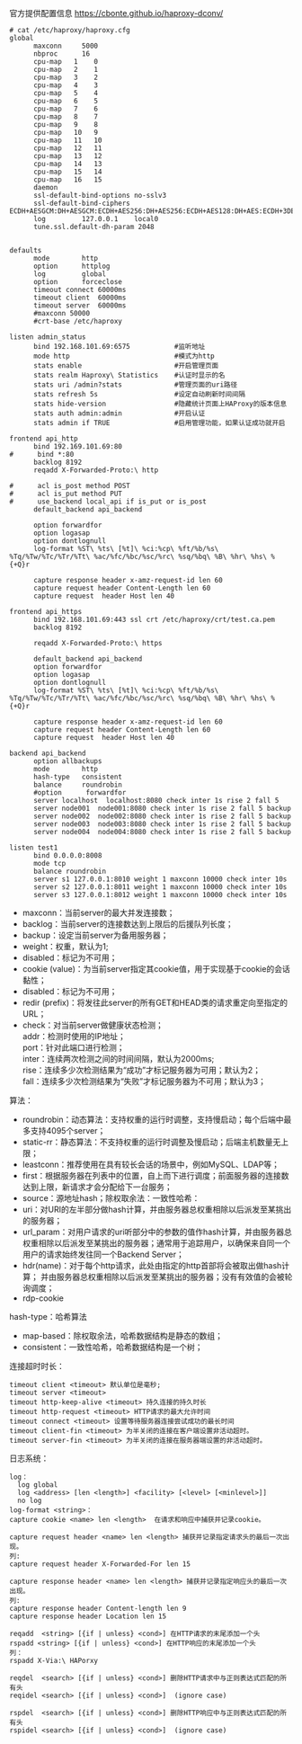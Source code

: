 官方提供配置信息 https://cbonte.github.io/haproxy-dconv/  

```
# cat /etc/haproxy/haproxy.cfg
global
      maxconn     5000
      nbproc      16
      cpu-map   1    0
      cpu-map   2    1
      cpu-map   3    2
      cpu-map   4    3
      cpu-map   5    4
      cpu-map   6    5
      cpu-map   7    6
      cpu-map   8    7
      cpu-map   9    8
      cpu-map   10   9
      cpu-map   11   10
      cpu-map   12   11
      cpu-map   13   12
      cpu-map   14   13
      cpu-map   15   14
      cpu-map   16   15
      daemon
      ssl-default-bind-options no-sslv3
      ssl-default-bind-ciphers ECDH+AESGCM:DH+AESGCM:ECDH+AES256:DH+AES256:ECDH+AES128:DH+AES:ECDH+3DES:DH+3DES:RSA+AESGCM:RSA+AES:RSA+3DES:!aNULL:!MD5:!DSS
      log         127.0.0.1    local0
      tune.ssl.default-dh-param 2048
       

defaults
      mode        http
      option      httplog
      log         global
      option      forceclose
      timeout connect 60000ms
      timeout client  60000ms
      timeout server  60000ms
      #maxconn 50000
      #crt-base /etc/haproxy

listen admin_status
      bind 192.168.101.69:6575           #监听地址
      mode http                          #模式为http
      stats enable                       #开启管理页面
      stats realm Haproxy\ Statistics    #认证时显示的名
      stats uri /admin?stats             #管理页面的uri路径
      stats refresh 5s                   #设定自动刷新时间间隔
      stats hide-version                 #隐藏统计页面上HAProxy的版本信息
      stats auth admin:admin             #开启认证
      stats admin if TRUE                #启用管理功能，如果认证成功就开启

frontend api_http
      bind 192.169.101.69:80
#      bind *:80
      backlog 8192
      reqadd X-Forwarded-Proto:\ http

#      acl is_post method POST
#      acl is_put method PUT
#      use_backend local_api if is_put or is_post
      default_backend api_backend

      option forwardfor
      option logasap
      option dontlognull
      log-format %ST\ %ts\ [%t]\ %ci:%cp\ %ft/%b/%s\ %Tq/%Tw/%Tc/%Tr/%Tt\ %ac/%fc/%bc/%sc/%rc\ %sq/%bq\ %B\ %hr\ %hs\ %{+Q}r

      capture response header x-amz-request-id len 60
      capture request header Content-Length len 60
      capture request  header Host len 40

frontend api_https
      bind 192.168.101.69:443 ssl crt /etc/haproxy/crt/test.ca.pem
      backlog 8192

      reqadd X-Forwarded-Proto:\ https

      default_backend api_backend
      option forwardfor
      option logasap
      option dontlognull
      log-format %ST\ %ts\ [%t]\ %ci:%cp\ %ft/%b/%s\ %Tq/%Tw/%Tc/%Tr/%Tt\ %ac/%fc/%bc/%sc/%rc\ %sq/%bq\ %B\ %hr\ %hs\ %{+Q}r

      capture response header x-amz-request-id len 60
      capture request header Content-Length len 60
      capture request  header Host len 40

backend api_backend
      option allbackups
      mode        http
      hash-type   consistent
      balance     roundrobin
      #option      forwardfor
      server localhost  localhost:8080 check inter 1s rise 2 fall 5 
      server node001  node001:8080 check inter 1s rise 2 fall 5 backup
      server node002  node002:8080 check inter 1s rise 2 fall 5 backup 
      server node003  node003:8080 check inter 1s rise 2 fall 5 backup
      server node004  node004:8080 check inter 1s rise 2 fall 5 backup
      
listen test1
      bind 0.0.0.0:8008
      mode tcp
      balance roundrobin
      server s1 127.0.0.1:8010 weight 1 maxconn 10000 check inter 10s
      server s2 127.0.0.1:8011 weight 1 maxconn 10000 check inter 10s
      server s3 127.0.0.1:8012 weight 1 maxconn 10000 check inter 10s
```  
- maxconn：当前server的最大并发连接数；
- backlog：当前server的连接数达到上限后的后援队列长度；
- backup：设定当前server为备用服务器；
- weight：权重，默认为1; 
- disabled：标记为不可用；
- cookie (value)：为当前server指定其cookie值，用于实现基于cookie的会话黏性；
- disabled：标记为不可用；
- redir (prefix)：将发往此server的所有GET和HEAD类的请求重定向至指定的URL；
- check：对当前server做健康状态检测；  
  addr：检测时使用的IP地址；  
  port：针对此端口进行检测；  
  inter：连续两次检测之间的时间间隔，默认为2000ms;   
  rise：连续多少次检测结果为“成功”才标记服务器为可用；默认为2；  
  fall：连续多少次检测结果为“失败”才标记服务器为不可用；默认为3；  



算法：  
- roundrobin：动态算法：支持权重的运行时调整，支持慢启动；每个后端中最多支持4095个server；
- static-rr：静态算法：不支持权重的运行时调整及慢启动；后端主机数量无上限；
- leastconn：推荐使用在具有较长会话的场景中，例如MySQL、LDAP等；
- first：根据服务器在列表中的位置，自上而下进行调度；前面服务器的连接数达到上限，新请求才会分配给下一台服务；
- source：源地址hash；除权取余法：一致性哈希：
- uri：对URI的左半部分做hash计算，并由服务器总权重相除以后派发至某挑出的服务器；
- url_param：对用户请求的uri听<params>部分中的参数的值作hash计算，并由服务器总权重相除以后派发至某挑出的服务器；通常用于追踪用户，以确保来自同一个用户的请求始终发往同一个Backend Server；
- hdr(name)：对于每个http请求，此处由<name>指定的http首部将会被取出做hash计算； 并由服务器总权重相除以后派发至某挑出的服务器；没有有效值的会被轮询调度； 
- rdp-cookie	


hash-type：哈希算法  
- map-based：除权取余法，哈希数据结构是静态的数组；
- consistent：一致性哈希，哈希数据结构是一个树；

连接超时时长：  
```
timeout client <timeout> 默认单位是毫秒;
timeout server <timeout>
timeout http-keep-alive <timeout> 持久连接的持久时长
timeout http-request <timeout> HTTP请求的最大允许时间
timeout connect <timeout> 设置等待服务器连接尝试成功的最长时间
timeout client-fin <timeout> 为半关闭的连接在客户端设置非活动超时。
timeout server-fin <timeout> 为半关闭的连接在服务器端设置的非活动超时。 
```  

日志系统：	
```
log：
  log global  
  log <address> [len <length>] <facility> [<level> [<minlevel>]]  
  no log  
log-format <string>：
capture cookie <name> len <length>  在请求和响应中捕获并记录cookie。 

capture request header <name> len <length> 捕获并记录指定请求头的最后一次出现。 
列:
capture request header X-Forwarded-For len 15  

capture response header <name> len <length> 捕获并记录指定响应头的最后一次出现。
列:
capture response header Content-length len 9  
capture response header Location len 15  
```  

```
reqadd  <string> [{if | unless} <cond>] 在HTTP请求的末尾添加一个头
rspadd <string> [{if | unless} <cond>] 在HTTP响应的末尾添加一个头
列：
rspadd X-Via:\ HAPorxy
						
reqdel  <search> [{if | unless} <cond>] 删除HTTP请求中与正则表达式匹配的所有头
reqidel <search> [{if | unless} <cond>]  (ignore case)
						
rspdel  <search> [{if | unless} <cond>] 删除HTTP响应中与正则表达式匹配的所有头
rspidel <search> [{if | unless} <cond>]  (ignore case)
```  

